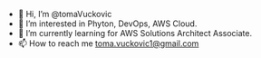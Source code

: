 - 👋 Hi, I’m @tomaVuckovic
- 👀 I’m interested in Phyton, DevOps, AWS Cloud.
- 🌱 I’m currently learning for AWS Solutions Architect Associate. 
- 📫 How to reach me toma.vuckovic1@gmail.com
